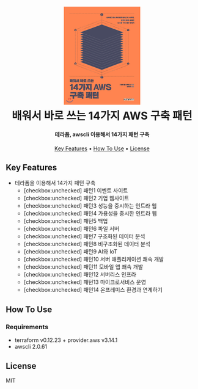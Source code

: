 
<h1 align="center">
  <br>
  <img src="./book_image.jpeg" alt="배워서 바로 쓰는 14가지 AWS 구축 패턴" width="200">
  <br>
  배워서 바로 쓰는 14가지 AWS 구축 패턴
  <br>
</h1>

<h4 align="center">테라폼, awscli 이용해서 14가지 패턴 구축</h4>

<p align="center">
  <a href="#key-features">Key Features</a> •
  <a href="#how-to-use">How To Use</a> •
  <a href="#license">License</a>
</p>

## Key Features

* 테라폼을 이용해서 14가지 패턴 구축
  * [checkbox:unchecked] 패턴1 이벤트 사이트
  * [checkbox:unchecked] 패턴2 기업 웹사이트
  * [checkbox:unchecked] 패턴3 성능을 중시하는 인트라 웹
  * [checkbox:unchecked] 패턴4 가용성을 중시한 인트라 웹
  * [checkbox:unchecked] 패턴5 백업
  * [checkbox:unchecked] 패턴6 파일 서버
  * [checkbox:unchecked] 패턴7 구조화된 데이터 분석 
  * [checkbox:unchecked] 패턴8 비구조화된 데이터 분석
  * [checkbox:unchecked] 패턴9 AI와 IoT
  * [checkbox:unchecked] 패턴10 서버 애플리케이션 쾌속 개발
  * [checkbox:unchecked] 패턴11 모바일 앱 쾌속 개발
  * [checkbox:unchecked] 패턴12 서버리스 인프라
  * [checkbox:unchecked] 패턴13 마이크로서비스 운영
  * [checkbox:unchecked] 패턴14 온프레미스 환경과 연계하기
 
## How To Use

### Requirements

* terraform v0.12.23 + provider.aws v3.14.1
* awscli 2.0.61

## License

MIT
